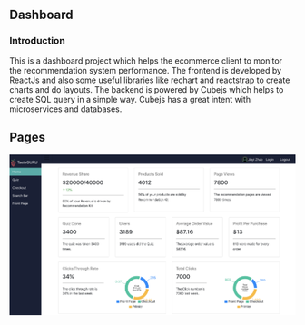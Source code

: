 ## Dashboard

### Introduction

This is a dashboard project which helps the ecommerce client to monitor the recommendation system performance. The frontend is developed by ReactJs and also some useful libraries like rechart and reactstrap to create charts and do layouts.
The backend is powered by Cubejs which helps to create SQL query in a simple way.
Cubejs has a great intent with microservices and databases.

## Pages

![home page][logo]

[logo]: https://github.com/jiayizhaouoft/dashboard/blob/master/screenshot/screen%20shot%202019-11-21%20at%204.05.44%20pm.png
